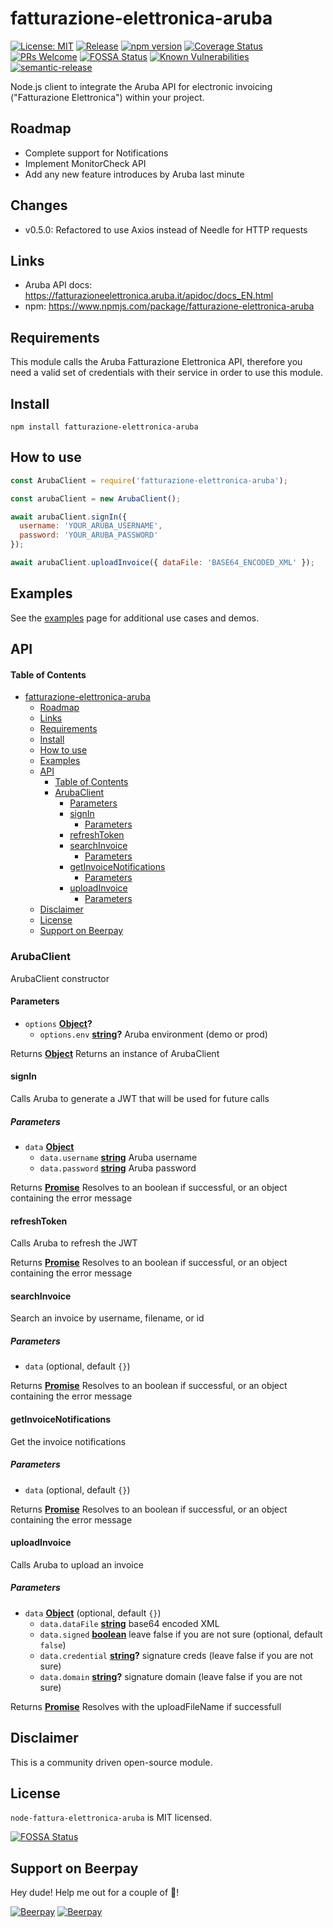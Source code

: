 # fatturazione-elettronica-aruba

[![License: MIT](https://img.shields.io/badge/License-MIT-brightgreen.svg)](https://opensource.org/licenses/MIT) [![Release](https://github.com/andreafalzetti/node-fatturazione-elettronica-aruba/actions/workflows/on-push-master-release.yml/badge.svg)](https://github.com/andreafalzetti/node-fatturazione-elettronica-aruba/actions/workflows/on-push-master-release.yml) [![npm version](https://img.shields.io/npm/v/fatturazione-elettronica-aruba.svg?style=flat)](https://www.npmjs.com/package/fatturazione-elettronica-aruba) [![Coverage Status](https://coveralls.io/repos/github/andreafalzetti/node-fatturazione-elettronica-aruba/badge.svg?branch=master&service=github)](https://coveralls.io/github/andreafalzetti/node-fatturazione-elettronica-aruba?branch=master) [![PRs Welcome](https://img.shields.io/badge/PRs-welcome-brightgreen.svg)](https://reactjs.org/docs/how-to-contribute.html#your-first-pull-request)
[![FOSSA Status](https://app.fossa.io/api/projects/git%2Bgithub.com%2Fandreafalzetti%2Fnode-fatturazione-elettronica-aruba.svg?type=shield)](https://app.fossa.io/projects/git%2Bgithub.com%2Fandreafalzetti%2Fnode-fatturazione-elettronica-aruba?ref=badge_shield) [![Known Vulnerabilities](https://snyk.io//test/github/andreafalzetti/node-fatturazione-elettronica-aruba/badge.svg?targetFile=package.json)](https://snyk.io//test/github/andreafalzetti/node-fatturazione-elettronica-aruba?targetFile=package.json) [![semantic-release](https://img.shields.io/badge/%20%20%F0%9F%93%A6%F0%9F%9A%80-semantic--release-e10079.svg)](https://github.com/semantic-release/semantic-release)


Node.js client to integrate the Aruba API for electronic invoicing ("Fatturazione Elettronica") within your project.

## Roadmap

-   Complete support for Notifications
-   Implement MonitorCheck API
-   Add any new feature introduces by Aruba last minute

## Changes

- v0.5.0: Refactored to use Axios instead of Needle for HTTP requests

## Links

* Aruba API docs: <https://fatturazioneelettronica.aruba.it/apidoc/docs_EN.html>
* npm: <https://www.npmjs.com/package/fatturazione-elettronica-aruba>

## Requirements

This module calls the Aruba Fatturazione Elettronica API, therefore you need a valid set of credentials with their service in order to use this module.

## Install

```
npm install fatturazione-elettronica-aruba
```

## How to use

```js
const ArubaClient = require('fatturazione-elettronica-aruba');

const arubaClient = new ArubaClient();

await arubaClient.signIn({
  username: 'YOUR_ARUBA_USERNAME',
  password: 'YOUR_ARUBA_PASSWORD'
});

await arubaClient.uploadInvoice({ dataFile: 'BASE64_ENCODED_XML' });
```

## Examples

See the [examples](EXAMPLES.md) page for additional use cases and demos.

## API

<!-- Generated by documentation.js. Update this documentation by updating the source code. -->

#### Table of Contents

- [fatturazione-elettronica-aruba](#fatturazione-elettronica-aruba)
  - [Roadmap](#roadmap)
  - [Links](#links)
  - [Requirements](#requirements)
  - [Install](#install)
  - [How to use](#how-to-use)
  - [Examples](#examples)
  - [API](#api)
      - [Table of Contents](#table-of-contents)
    - [ArubaClient](#arubaclient)
      - [Parameters](#parameters)
      - [signIn](#signin)
        - [Parameters](#parameters-1)
      - [refreshToken](#refreshtoken)
      - [searchInvoice](#searchinvoice)
        - [Parameters](#parameters-2)
      - [getInvoiceNotifications](#getinvoicenotifications)
        - [Parameters](#parameters-3)
      - [uploadInvoice](#uploadinvoice)
        - [Parameters](#parameters-4)
  - [Disclaimer](#disclaimer)
  - [License](#license)
  - [Support on Beerpay](#support-on-beerpay)

### ArubaClient

ArubaClient constructor

#### Parameters

-   `options` **[Object](https://developer.mozilla.org/docs/Web/JavaScript/Reference/Global_Objects/Object)?**
    -   `options.env` **[string](https://developer.mozilla.org/docs/Web/JavaScript/Reference/Global_Objects/String)?** Aruba environment (demo or prod)

Returns **[Object](https://developer.mozilla.org/docs/Web/JavaScript/Reference/Global_Objects/Object)** Returns an instance of ArubaClient

#### signIn

Calls Aruba to generate a JWT that will be used for future calls

##### Parameters

-   `data` **[Object](https://developer.mozilla.org/docs/Web/JavaScript/Reference/Global_Objects/Object)**
    -   `data.username` **[string](https://developer.mozilla.org/docs/Web/JavaScript/Reference/Global_Objects/String)** Aruba username
    -   `data.password` **[string](https://developer.mozilla.org/docs/Web/JavaScript/Reference/Global_Objects/String)** Aruba password

Returns **[Promise](https://developer.mozilla.org/docs/Web/JavaScript/Reference/Global_Objects/Promise)** Resolves to an boolean if successful, or an object
                   containing the error message

#### refreshToken

Calls Aruba to refresh the JWT

Returns **[Promise](https://developer.mozilla.org/docs/Web/JavaScript/Reference/Global_Objects/Promise)** Resolves to an boolean if successful, or an object
                   containing the error message

#### searchInvoice

Search an invoice by username, filename, or id

##### Parameters

-   `data`   (optional, default `{}`)

Returns **[Promise](https://developer.mozilla.org/docs/Web/JavaScript/Reference/Global_Objects/Promise)** Resolves to an boolean if successful, or an object
                   containing the error message

#### getInvoiceNotifications

Get the invoice notifications

##### Parameters

-   `data`   (optional, default `{}`)

Returns **[Promise](https://developer.mozilla.org/docs/Web/JavaScript/Reference/Global_Objects/Promise)** Resolves to an boolean if successful, or an object
                   containing the error message

#### uploadInvoice

Calls Aruba to upload an invoice

##### Parameters

-   `data` **[Object](https://developer.mozilla.org/docs/Web/JavaScript/Reference/Global_Objects/Object)**  (optional, default `{}`)
    -   `data.dataFile` **[string](https://developer.mozilla.org/docs/Web/JavaScript/Reference/Global_Objects/String)** base64 encoded XML
    -   `data.signed` **[boolean](https://developer.mozilla.org/docs/Web/JavaScript/Reference/Global_Objects/Boolean)** leave false if you are not sure (optional, default `false`)
    -   `data.credential` **[string](https://developer.mozilla.org/docs/Web/JavaScript/Reference/Global_Objects/String)?** signature creds (leave false if you are not sure)
    -   `data.domain` **[string](https://developer.mozilla.org/docs/Web/JavaScript/Reference/Global_Objects/String)?** signature domain (leave false if you are not sure)

Returns **[Promise](https://developer.mozilla.org/docs/Web/JavaScript/Reference/Global_Objects/Promise)** Resolves with the uploadFileName if successfull

## Disclaimer

This is a community driven open-source module.

## License

`node-fattura-elettronica-aruba` is MIT licensed.


[![FOSSA Status](https://app.fossa.io/api/projects/git%2Bgithub.com%2Fandreafalzetti%2Fnode-fatturazione-elettronica-aruba.svg?type=large)](https://app.fossa.io/projects/git%2Bgithub.com%2Fandreafalzetti%2Fnode-fatturazione-elettronica-aruba?ref=badge_large)

## Support on Beerpay
Hey dude! Help me out for a couple of :beers:!

[![Beerpay](https://beerpay.io/andreafalzetti/node-fatturazione-elettronica-aruba/badge.svg?style=beer-square)](https://beerpay.io/andreafalzetti/node-fatturazione-elettronica-aruba)  [![Beerpay](https://beerpay.io/andreafalzetti/node-fatturazione-elettronica-aruba/make-wish.svg?style=flat-square)](https://beerpay.io/andreafalzetti/node-fatturazione-elettronica-aruba?focus=wish)